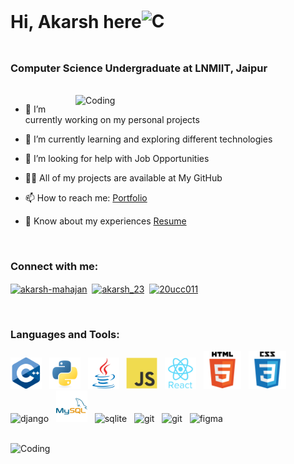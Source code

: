 <h1 style="display: inline-block;" align="left";>Hi, Akarsh here<img alt="Coding" style="display: inline-block; vertical-align: middle;" height="40" width="40" src="https://user-images.githubusercontent.com/74038190/214644152-52f47eb3-5e31-4f47-8758-05c9468d5596.gif">
</h1>

<h3 align="left">Computer Science Undergraduate at LNMIIT, Jaipur</h3>
<br />

<img align="right" alt="Coding" width="400" src="https://user-images.githubusercontent.com/74038190/229223263-cf2e4b07-2615-4f87-9c38-e37600f8381a.gif">


- 🔭 I’m currently working on my personal projects

- 🌱 I’m currently learning and exploring different technologies

- 🤝 I’m looking for help with Job Opportunities

- 👨‍💻 All of my projects are available at My GitHub

- 📫 How to reach me: [Portfolio](https://akarshportfolio.onrender.com/)

- 📄 Know about my experiences [Resume](https://drive.google.com/drive/u/2/folders/1hUReKpHj1XKvoMI8oy_JQcsYzf_DYsB_)
<br />
<h3 align="left">Connect with me:</h3>
<p align="left">
<a href="https://linkedin.com/in/akarsh-mahajan" target="blank"><img align="center" src="https://raw.githubusercontent.com/rahuldkjain/github-profile-readme-generator/master/src/images/icons/Social/linked-in-alt.svg" alt="akarsh-mahajan" height="40" width="50" /></a>&nbsp;
<a href="https://www.leetcode.com/akarsh_23" target="blank"><img align="center" src="https://raw.githubusercontent.com/rahuldkjain/github-profile-readme-generator/master/src/images/icons/Social/leet-code.svg" alt="akarsh_23" height="40" width="50" /></a>&nbsp;
<a href="https://auth.geeksforgeeks.org/user/20ucc011" target="blank"><img align="center" src="https://raw.githubusercontent.com/rahuldkjain/github-profile-readme-generator/master/src/images/icons/Social/geeks-for-geeks.svg" alt="20ucc011" height="50" width="50" /></a>
</p>
<br />
<h3 align="left">Languages and Tools:</h3>
<p align="left"> 
  <a target="_blank" rel="noreferrer"> <img src="https://raw.githubusercontent.com/devicons/devicon/master/icons/cplusplus/cplusplus-original.svg" alt="cplusplus" width="50" height="50"/> </a> &nbsp;
  <a target="_blank" rel="noreferrer"> <img src="https://raw.githubusercontent.com/devicons/devicon/master/icons/python/python-original.svg" alt="python" width="50" height="50"/> </a>&nbsp;
  <a target="_blank" rel="noreferrer"> <img src="https://raw.githubusercontent.com/devicons/devicon/master/icons/java/java-original.svg" alt="java" width="50" height="50"/> </a>&nbsp;
  <a target="_blank" rel="noreferrer"> <img src="https://raw.githubusercontent.com/devicons/devicon/master/icons/javascript/javascript-original.svg" alt="javascript" width="50" height="50"/> </a>&nbsp;
  <a target="_blank" rel="noreferrer"> <img src="https://raw.githubusercontent.com/devicons/devicon/master/icons/react/react-original-wordmark.svg" alt="react" width="50" height="50"/> </   a>&nbsp;
  <a target="_blank" rel="noreferrer"> <img src="https://raw.githubusercontent.com/devicons/devicon/master/icons/html5/html5-original-wordmark.svg" alt="html5" width="60" height="60"/> </a>&nbsp;
  <a target="_blank" rel="noreferrer"> <img src="https://raw.githubusercontent.com/devicons/devicon/master/icons/css3/css3-original-wordmark.svg" alt="css3" width="60" height="60"/> </a>&nbsp;
  <a target="_blank" rel="noreferrer"> <img src="https://cdn.worldvectorlogo.com/logos/django.svg" alt="django" width="50" height="50"/> </a>&nbsp;
  <a target="_blank" rel="noreferrer"> <img src="https://raw.githubusercontent.com/devicons/devicon/master/icons/mysql/mysql-original-wordmark.svg" alt="mysql" width="50" height="50"/> </a>&nbsp;
  <a target="_blank" rel="noreferrer"> <img src="https://www.vectorlogo.zone/logos/sqlite/sqlite-icon.svg" alt="sqlite" width="50" height="50"/> </a>&nbsp;
  <a target="_blank" rel="noreferrer"> <img src="https://www.vectorlogo.zone/logos/git-scm/git-scm-icon.svg" alt="git" width="50" height="50"/> </a>&nbsp;
  <a target="_blank" rel="noreferrer"> <img src="https://camo.githubusercontent.com/25d07ba4220a3fcadb4af12394d157494ec298dec4ecd86321961427ea18c9e8/68747470733a2f2f63646e2e6a7364656c6976722e6e65742f67682f64657669636f6e732f64657669636f6e2f69636f6e732f7673636f64652f7673636f64652d6f726967696e616c2e737667" alt="git" width="50" height="50"/> </a>&nbsp;
  <a target="_blank" rel="noreferrer"> <img src="https://www.vectorlogo.zone/logos/figma/figma-icon.svg" alt="figma" width="50" height="50"/> </a>   
   </p>

<br /> 
<img align="right" alt="Coding" width="1200" src="https://user-images.githubusercontent.com/74038190/212284115-f47cd8ff-2ffb-4b04-b5bf-4d1c14c0247f.gif"> 


